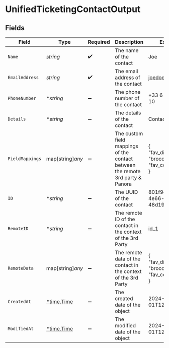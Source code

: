 # UnifiedTicketingContactOutput


## Fields

| Field                                                                          | Type                                                                           | Required                                                                       | Description                                                                    | Example                                                                        |
| ------------------------------------------------------------------------------ | ------------------------------------------------------------------------------ | ------------------------------------------------------------------------------ | ------------------------------------------------------------------------------ | ------------------------------------------------------------------------------ |
| `Name`                                                                         | *string*                                                                       | :heavy_check_mark:                                                             | The name of the contact                                                        | Joe                                                                            |
| `EmailAddress`                                                                 | *string*                                                                       | :heavy_check_mark:                                                             | The email address of the contact                                               | joedoe@acme.org                                                                |
| `PhoneNumber`                                                                  | **string*                                                                      | :heavy_minus_sign:                                                             | The phone number of the contact                                                | +33 6 50 11 11 10                                                              |
| `Details`                                                                      | **string*                                                                      | :heavy_minus_sign:                                                             | The details of the contact                                                     | Contact Details                                                                |
| `FieldMappings`                                                                | map[string]*any*                                                               | :heavy_minus_sign:                                                             | The custom field mappings of the contact between the remote 3rd party & Panora | {<br/>"fav_dish": "broccoli",<br/>"fav_color": "red"<br/>}                     |
| `ID`                                                                           | **string*                                                                      | :heavy_minus_sign:                                                             | The UUID of the contact                                                        | 801f9ede-c698-4e66-a7fc-48d19eebaa4f                                           |
| `RemoteID`                                                                     | **string*                                                                      | :heavy_minus_sign:                                                             | The remote ID of the contact in the context of the 3rd Party                   | id_1                                                                           |
| `RemoteData`                                                                   | map[string]*any*                                                               | :heavy_minus_sign:                                                             | The remote data of the contact in the context of the 3rd Party                 | {<br/>"fav_dish": "broccoli",<br/>"fav_color": "red"<br/>}                     |
| `CreatedAt`                                                                    | [*time.Time](https://pkg.go.dev/time#Time)                                     | :heavy_minus_sign:                                                             | The created date of the object                                                 | 2024-10-01T12:00:00Z                                                           |
| `ModifiedAt`                                                                   | [*time.Time](https://pkg.go.dev/time#Time)                                     | :heavy_minus_sign:                                                             | The modified date of the object                                                | 2024-10-01T12:00:00Z                                                           |